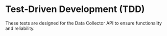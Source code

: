 # Test-Driven Development (TDD)

<p>These tests are designed for the Data Collector API to ensure functionality and reliability.</p>

